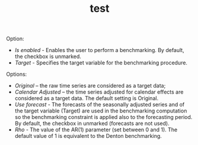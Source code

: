 ﻿---
layout: left-menu
title: test
order: 1
---


Option: 

- *Is enabled* -  Enables the user to perform a benchmarking. By default, the checkbox is unmarked. 
- *Target* - Specifies the target variable for the benchmarking procedure.

Options:

- *Original* – the raw time series are considered as a target data;
- *Calendar Adjusted* – the time series adjusted for calendar effects are considered as a target data.
The default setting is Original.
- *Use forecast* - The forecasts of the seasonally adjusted series and of the target variable (Target) are used in the benchmarking computation so the benchmarking constraint is applied also to the forecasting period. By default, the checkbox in unmarked (forecasts are not used).
- *Rho* - The value of the AR(1) parameter (set between 0 and 1). The default value of 1 is equivalent to the Denton benchmarking.